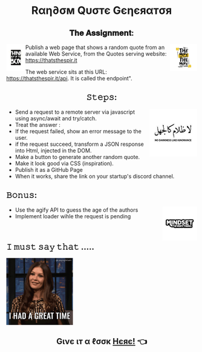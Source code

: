 # <div align="center"> Rαη∂σм Qυσтє Gєηєяαтσя


## <div align="center">  𝐓𝐡𝐞 𝐀𝐬𝐬𝐢𝐠𝐧𝐦𝐞𝐧𝐭:
<img align="left" width="10%" alt="quote" src="assets/images/quote1.png"></img>
<img align="right" width="14%" alt="quote" src="assets/images/Quote2.png"></img>
Publish a web page that shows a random quote from an available Web Service, from the Quotes serving website: https://thatsthespir.it

The web service sits at this URL: https://thatsthespir.it/api. It is called the endpoint".


## <div align="center">  𝚂𝚝𝚎𝚙𝚜:
<img align="right" width="25%" alt="quote" src="assets/images/quote.png"></img>

* Send a request to a remote server via javascript using async/await and try/catch.
* Treat the answer :
* If the request failed, show an error message to the user.
* if the request succeed, transform a JSON response into Html, injected in the DOM.
* Make a button to generate another random quote.
* Make it look good via CSS (inspiration).
* Publish it as a GitHub Page
* When it works, share the link on your startup's discord channel.

  
##  𝙱𝚘𝚗𝚞𝚜: 

<img align="right" width="18%" alt="quote" src="assets/images/quote3.png"></img>

* Use the agify API to guess the age of the authors
* Implement loader wihle the request is pending

  


<br>

 ## <div align="left"> 𝙸 𝚖𝚞𝚜𝚝 𝚜𝚊𝚢 𝚝𝚑𝚊𝚝 .....
<img align="center" width="35%" alt="toughts" src="assets/images/giphy.gif">



  ## <div align="center"> Gινє ιт α ℓσσк [Hєяє!](https://zaraana.github.io/random-quote-using-async-await/) 👈

